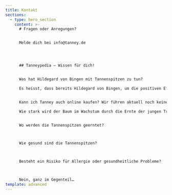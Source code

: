 ```yaml
---
title: Kontakt
sections:
  - type: hero_section
    content: >-
      # Fragen oder Anregungen?


      Melde dich bei info@tanney.de




      ## Tanneypedia – Wissen für dich! 


      Was hat Hildegard von Bingen mit Tannenspitzen zu tun?

      Es heisst, dass bereits Hildegard von Bingen, um die positiven Effekte von Tannenspitzen wusste und die heilende Wirkung in ihrer Volksmedizin einsetzte


      Kann ich Tanney auch online kaufen? Wir führen aktuell noch keinen Online-Shop, schreibe uns aber gerne eine Mail und wir finden eine Lösung.

      Wie stark wird der Baum im Wachstum durch die Ernte der jungen Triebe beeinträchtigt?


      Wo werden die Tannenspitzen geerntet?



      Wie gesund sind die Tannenspitzen?



      Besteht ein Risiko für Allergie oder gesundheitliche Probleme? 



      Nein, ganz im Gegenteil…
template: advanced
---
```

